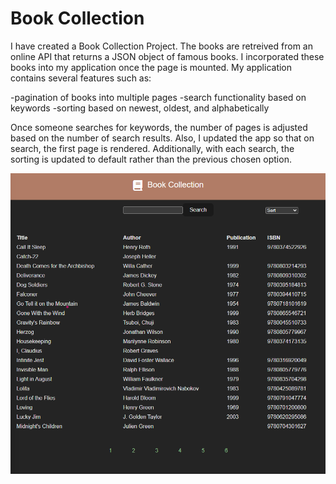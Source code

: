 # Book Collection

I have created a Book Collection Project. The books are retreived from an online API that returns a JSON object of famous books. I incorporated these books into my application once the page is mounted. My application contains several features such as:

-pagination of books into multiple pages
-search functionality based on keywords
-sorting based on newest, oldest, and alphabetically

Once someone searches for keywords, the number of pages is adjusted based on the number of search results. Also, I updated the app so that on search, the first page is rendered. Additionally, with each search, the sorting is updated to default rather than the previous chosen option. 

![book-collection](book-collection.png)
